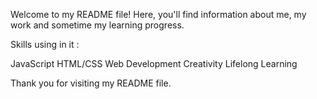 Welcome to my README file! Here, you'll find information about me, my work and sometime my learning progress.

Skills using in it : 

JavaScript
HTML/CSS
Web Development
Creativity
Lifelong Learning

Thank you for visiting my README file.